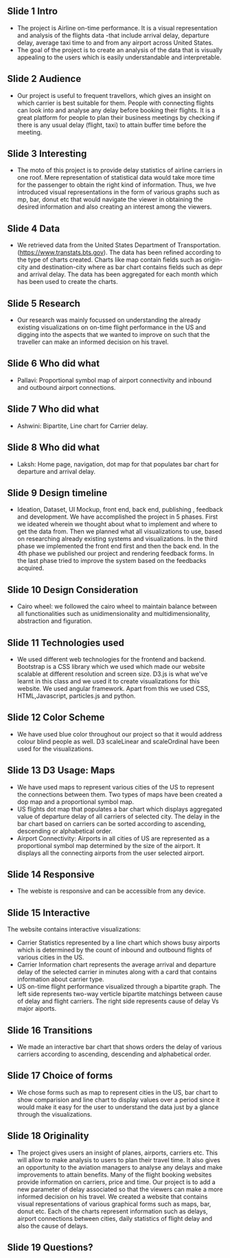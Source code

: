 ## Slide 1 Intro
- The project is Airline on-time performance. It is a visual representation and analysis of the flights data -that include arrival delay, departure delay, average taxi time to and from any airport across United States.
- The goal of the project is to create an analysis of the data that is visually appealing to the users which is easily understandable and interpretable.

## Slide 2 Audience
- Our project is useful to frequent travellors, which gives an insight on which carrier is best suitable for them. People with connecting flights can look into and analyse any delay before booking their flights. It is a great platform for people to plan their business meetings by checking if there is any usual delay (flight, taxi) to attain buffer time before the meeting.

##  Slide 3 Interesting
- The moto of this project is to provide delay statistics of airline carriers in one roof. Mere representation of statistical data would take more time for the passenger to obtain the right kind of information. Thus, we hve introduced visual representations in the form of various graphs such as mp, bar, donut etc that would navigate the viewer in obtaining the desired information and also creating an interest among the viewers.

## Slide 4 Data
- We retrieved data from the United States Department of Transportation. (https://www.transtats.bts.gov). The data has been refined according to the type of charts created. Charts like map contain fields such as origin-city and destination-city where as bar chart contains fields such as depr and arrival delay. The data has been aggregated for each month which has been used to create the charts.

## Slide 5 Research
- Our research was mainly focussed on understanding the already existing visualizations on on-time flight performance in the US and digging into the aspects that we wanted to improve on such that the traveller can make an informed decision on his travel.

## Slide 6 Who did what
- Pallavi: Proportional symbol map of airport connectivity and inbound and outbound airport connections.

## Slide 7 Who did what
- Ashwini: Bipartite, Line chart for Carrier delay.

## Slide 8 Who did what
- Laksh: Home page, navigation, dot map for that populates bar chart for departure and arrival delay.

## Slide 9 Design timeline
- Ideation, Dataset, UI Mockup, front end, back end, publishing , feedback and development. We have accomplished the project in 5 phases. First we ideated wherein we thought about what to implement and where to get the data from. Then we planned what all visualizations to use, based on researching already existing systems and visualizations. In the third phase we implemented the front end first and then the back end. In the 4th phase we published our project and rendering feedback forms. In the last phase tried to improve the system based on the feedbacks acquired.

## Slide 10 Design Consideration
- Cairo wheel: we followed the cairo wheel to maintain balance between all functionalities such as unidimensionality and multidimensionality, abstraction and figuration.

## Slide 11 Technologies used 
- We  used different web technologies for the frontend and backend. Bootstrap is a CSS library which we 
 used which made our website scalable at different resolution and screen size. D3.js is 
what we've learnt in this class and we used it to create visualizations for this website. We used angular framework. Apart from this we used CSS, HTML,Javascript, particles.js and python.

## Slide 12 Color Scheme
- We have used blue color throughout our project so that it would address colour blind people as well. D3 scaleLinear and scaleOrdinal have been used for the visualizations.

## Slide 13 D3 Usage: Maps
- We have used maps to represent various cities of the US to represent the connections between them. Two types of maps have been created a dop map and a proportional symbol map.
- US flights dot map that populates a bar chart which displays aggregated value of departure delay of all carriers of selected city. The delay in the bar chart based on carriers can be sorted according to ascending, descending or alphabetical order.
- Airport Connectivity: Airports in all cities of US are represented as a proportional symbol map determined by the size of the airport. It displays all the connecting airports from the user selected airport.


## Slide 14 Responsive
- The webiste is responsive and can be accessible from any device.

## Slide 15 Interactive
The website contains interactive visualizations:
- Carrier Statistics represented by a line chart which shows busy airports which is determined by the count of inbound and outbound flights of various cities in the US.
- Carrier Information chart represents the average arrival and departure delay of the selected carrier in minutes along with a card that contains information about carrier type.
- US on-time flight performance visualized through a bipartite graph. The left side represents two-way verticle bipartite matchings between cause of delay and flight carriers. The right side represents cause of delay Vs major aiports.

## Slide 16 Transitions
- We made an interactive bar chart that shows orders the delay of various carriers according to ascending, descending and alphabetical order. 

## Slide 17 Choice of forms
- We chose forms such as map to represent cities in the US, bar chart to show comparision and line chart to display values over a period since it would make it easy for the user to understand 
the data just by a glance through the visualizations.

## Slide 18 Originality
- The project gives users an insight of planes, airports, carriers etc. This will allow to make analysis to users to plan their travel time. It also gives an opportunity to the aviation managers to analyse any delays and make improvements to attain benefits.
Many of the flight booking websites provide information on carriers, price and time. Our project is to add a new parameter of delay associated so that the viewers can make a more informed decision on his travel. We created a website that contains visual representations of various graphical forms such as maps, bar, donut etc. Each of the charts represent information such as delays, airport connections between cities, daily statistics of flight delay and also the cause of delays.
 
## Slide 19 Questions?
 
